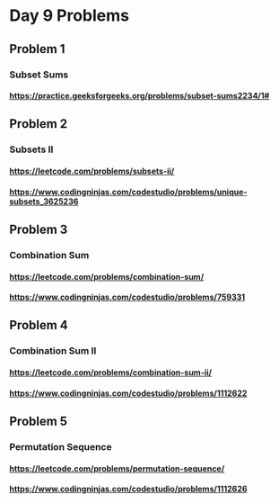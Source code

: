 # Day 9 Problems

## Problem 1

### Subset Sums

#### https://practice.geeksforgeeks.org/problems/subset-sums2234/1#

## Problem 2

### Subsets II

#### https://leetcode.com/problems/subsets-ii/

#### https://www.codingninjas.com/codestudio/problems/unique-subsets_3625236

## Problem 3

### Combination Sum

#### https://leetcode.com/problems/combination-sum/

#### https://www.codingninjas.com/codestudio/problems/759331

## Problem 4

### Combination Sum II

#### https://leetcode.com/problems/combination-sum-ii/

#### https://www.codingninjas.com/codestudio/problems/1112622

## Problem 5

### Permutation Sequence

#### https://leetcode.com/problems/permutation-sequence/

#### https://www.codingninjas.com/codestudio/problems/1112626
